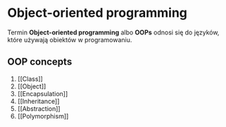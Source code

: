# Object-oriented programming

Termin **Object-oriented programming** albo **OOPs** odnosi się do języków, które używają obiektów w programowaniu.

## OOP concepts
1. [[Class]]
2. [[Object]]
3. [[Encapsulation]]
4. [[Inheritance]]
5. [[Abstraction]]
6. [[Polymorphism]]
